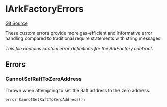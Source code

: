 # IArkFactoryErrors
[Git Source](https://github.com/OasisDEX/summer-earn-protocol/blob/0276900cbe9b1188d82d1b9bcbb8c174e79a15a1/src/errors/IArkFactoryErrors.sol)

These custom errors provide more gas-efficient and informative error handling
compared to traditional require statements with string messages.

*This file contains custom error definitions for the ArkFactory contract.*


## Errors
### CannotSetRaftToZeroAddress
Thrown when attempting to set the Raft address to the zero address.


```solidity
error CannotSetRaftToZeroAddress();
```

